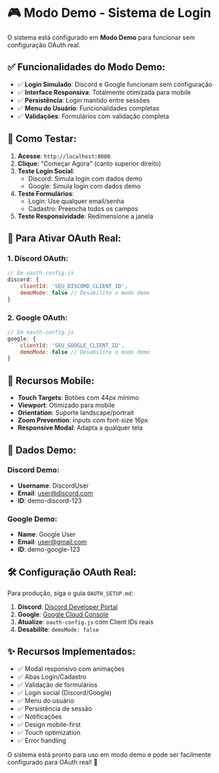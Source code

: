 # 🎮 Modo Demo - Sistema de Login

O sistema está configurado em **Modo Demo** para funcionar sem configuração OAuth real.

## ✅ **Funcionalidades do Modo Demo:**

- ✅ **Login Simulado**: Discord e Google funcionam sem configuração
- ✅ **Interface Responsiva**: Totalmente otimizada para mobile
- ✅ **Persistência**: Login mantido entre sessões
- ✅ **Menu do Usuário**: Funcionalidades completas
- ✅ **Validações**: Formulários com validação completa

## 🚀 **Como Testar:**

1. **Acesse**: `http://localhost:8000`
2. **Clique**: "Começar Agora" (canto superior direito)
3. **Teste Login Social**:
   - Discord: Simula login com dados demo
   - Google: Simula login com dados demo
4. **Teste Formulários**:
   - Login: Use qualquer email/senha
   - Cadastro: Preencha todos os campos
5. **Teste Responsividade**: Redimensione a janela

## 🔧 **Para Ativar OAuth Real:**

### 1. Discord OAuth:
```javascript
// Em oauth-config.js
discord: {
    clientId: 'SEU_DISCORD_CLIENT_ID',
    demoMode: false // Desabilite o modo demo
}
```

### 2. Google OAuth:
```javascript
// Em oauth-config.js
google: {
    clientId: 'SEU_GOOGLE_CLIENT_ID',
    demoMode: false // Desabilite o modo demo
}
```

## 📱 **Recursos Mobile:**

- **Touch Targets**: Botões com 44px mínimo
- **Viewport**: Otimizado para mobile
- **Orientation**: Suporte landscape/portrait
- **Zoom Prevention**: Inputs com font-size 16px
- **Responsive Modal**: Adapta a qualquer tela

## 🎯 **Dados Demo:**

### Discord Demo:
- **Username**: DiscordUser
- **Email**: user@discord.com
- **ID**: demo-discord-123

### Google Demo:
- **Name**: Google User
- **Email**: user@gmail.com
- **ID**: demo-google-123

## 🛠️ **Configuração OAuth Real:**

Para produção, siga o guia `OAUTH_SETUP.md`:

1. **Discord**: [Discord Developer Portal](https://discord.com/developers/applications)
2. **Google**: [Google Cloud Console](https://console.cloud.google.com/)
3. **Atualize**: `oauth-config.js` com Client IDs reais
4. **Desabilite**: `demoMode: false`

## ✨ **Recursos Implementados:**

- ✅ Modal responsivo com animações
- ✅ Abas Login/Cadastro
- ✅ Validação de formulários
- ✅ Login social (Discord/Google)
- ✅ Menu do usuário
- ✅ Persistência de sessão
- ✅ Notificações
- ✅ Design mobile-first
- ✅ Touch optimization
- ✅ Error handling

O sistema está pronto para uso em modo demo e pode ser facilmente configurado para OAuth real! 🚀
